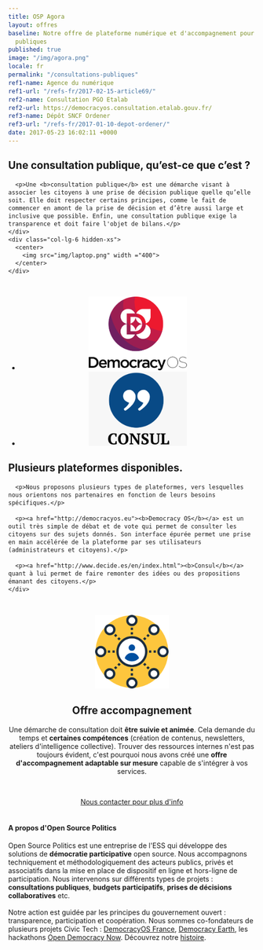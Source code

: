 ```yaml
---
title: OSP Agora
layout: offres
baseline: Notre offre de plateforme numérique et d'accompagnement pour vos consultations
  publiques
published: true
image: "/img/agora.png"
locale: fr
permalink: "/consultations-publiques"
ref1-name: Agence du numérique
ref1-url: "/refs-fr/2017-02-15-article69/"
ref2-name: Consultation PGO Etalab
ref2-url: https://democracyos.consultation.etalab.gouv.fr/
ref3-name: Dépôt SNCF Ordener
ref3-url: "/refs-fr/2017-01-10-depot-ordener/"
date: 2017-05-23 16:02:11 +0000
---
```

<!-- definition -->
<div>
  <div class="row">
    <div class="col-lg-6">
      <h2>Une consultation publique, qu’est-ce que c’est ?</h2>

      <p>Une <b>consultation publique</b> est une démarche visant à associer les citoyens à une prise de décision publique quelle qu’elle soit. Elle doit respecter certains principes, comme le fait de commencer en amont de la prise de décision et d’être aussi large et inclusive que possible. Enfin, une consultation publique exige la transparence et doit faire l'objet de bilans.</p>
    </div>
    <div class="col-lg-6 hidden-xs">
      <center>
        <img src="img/laptop.png" width ="400">  
      </center>
    </div>
  </div>
</div>
<!-- fin -->

<br>
<!-- outils dispos -->
<div>
  <div class="row">
    <div class="col-lg-6">
      <center>
        <ul class="list-inline clearfix">
          <li><img src="img/dos.png" width="200"></li>
          <li><img src="img/consul.png" width="200"></li>
        </ul>   
      </center>
    </div>
    <div class="col-lg-6">
      <h2>Plusieurs plateformes disponibles.</h2>

      <p>Nous proposons plusieurs types de plateformes, vers lesquelles nous orientons nos partenaires en fonction de leurs besoins spécifiques.</p>

      <p><a href="http://democracyos.eu"><b>Democracy OS</b></a> est un outil très simple de débat et de vote qui permet de consulter les citoyens sur des sujets donnés. Son interface épurée permet une prise en main accélérée de la plateforme par ses utilisateurs (administrateurs et citoyens).</p>

      <p><a href="http://www.decide.es/en/index.html"><b>Consul</b></a> quant à lui permet de faire remonter des idées ou des propositions émanant des citoyens.</p>
    </div>
  </div>
</div>
<!-- fin -->

<!-- offre accompagnement -->
<p>&nbsp;</p>
<div style="border-radius:2px;">
    <div class="row">
      <div class="col-lg-3">
        <center><img src="img/accompagnement-orange.png" width="150"></center>
      </div>
      <div class="col-lg-9">
        <center>
        <h2>Offre accompagnement</h2>
          <p>Une démarche de consultation doit <b>être suivie et animée</b>. Cela demande du temps et <b>certaines compétences</b> (création de contenus, newsletters, ateliers d'intelligence collective). Trouver des ressources internes n'est pas toujours évident, c'est pourquoi nous avons créé une <b>offre d'accompagnement adaptable sur mesure</b> capable de s'intégrer à vos services.</p>
        </center>
      </div>
    </div>
</div>
<p>&nbsp;</p>

<!-- fin -->



<center><a href="{{ site.baseurl }}/fr/accueil#contact" class="btn btn-primary">Nous contacter pour plus d'info</a></center>

<br>


<div class="well">
<h4>A propos d'Open Source Politics</h4>

Open Source Politics est une entreprise de l'ESS qui développe des solutions de <b>démocratie participative</b> open source. Nous accompagnons techniquement et méthodologiquement des acteurs publics, privés et associatifs dans la mise en place de dispositif en ligne et hors-ligne de participation. Nous intervenons sur différents types de projets : <b>consultations publiques</b>, <b>budgets participatifs</b>, <b>prises de décisions collaboratives</b> etc.
<br>
<br>
Notre action est guidée par les principes du gouvernement ouvert : transparence, participation et coopération. Nous sommes co-fondateurs de plusieurs projets Civic Tech : <a href="http://democracyos.eu" target="blank">DemocracyOS France</a>, <a href="http://democracy.earth" target="blank">Democracy Earth</a>, les hackathons <a href="http://opendemocracynow.net" target="blank">Open Democracy Now</a>. Découvrez notre <a href="https://medium.com/open-source-politics/notre-histoire-c61bbec90334#.bmus5b392" target="blank">histoire</a>.
</div>
